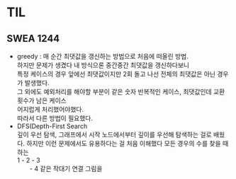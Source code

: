 # TIL

## SWEA 1244
- greedy : 매 순간 최댓값을 갱신하는 방법으로 처음에 떠올린 방법.  
  하지만 문제가 생겼다 내 방식으론 중간중간 최댓값을 갱신하다보니  
  특정 케이스의 경우 앞에선 최댓값이지만 2회 돌고 나선 전체의 최댓값은 아닌 경우가 발생했다.  
  그 외에도 예외처리를 해야할 부분이 같은 숫자 반복적인 케이스, 최댓값인데 교환횟수가 남은 케이스  
  어지럽게 처리했어야했다.  
  따라서 다른 방법이 필요했다.  
- DFS(Depth-First Search  
  깊이 우선 탐색, 그래프에서 시작 노드에서부터 깊이를 우선해 탐색하는 걸로 배웠다.
  하지만 이런 문제에서도 유용하다는 걸 처음 이해했다
  모든 경우의 수를 찾을 때 하는  
   1 - 2 - 3    
   　　- 4
   같은 작대기 연결 그림을  
